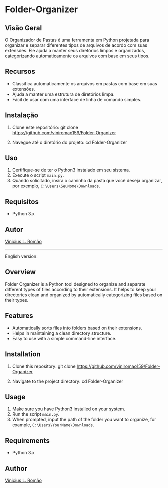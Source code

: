 # Folder-Organizer

## Visão Geral

O Organizador de Pastas é uma ferramenta em Python projetada para organizar e separar diferentes tipos de arquivos de acordo com suas extensões. Ele ajuda a manter seus diretórios limpos e organizados, categorizando automaticamente os arquivos com base em seus tipos.

## Recursos

- Classifica automaticamente os arquivos em pastas com base em suas extensões.
- Ajuda a manter uma estrutura de diretórios limpa.
- Fácil de usar com uma interface de linha de comando simples.

## Instalação

1. Clone este repositório:
   git clone https://github.com/viniromao159/Folder-Organizer

2. Navegue até o diretório do projeto:
   cd Folder-Organizer

## Uso

1. Certifique-se de ter o Python3 instalado em seu sistema.
2. Execute o script `main.py`.
3. Quando solicitado, insira o caminho da pasta que você deseja organizar, por exemplo, `C:\Users\SeuNome\Downloads`.

## Requisitos

- Python 3.x

## Autor

[Vinicius L. Romão](https://github.com/viniromao159)

---

English version:

## Overview

Folder Organizer is a Python tool designed to organize and separate different types of files according to their extensions. It helps to keep your directories clean and organized by automatically categorizing files based on their types.

## Features

- Automatically sorts files into folders based on their extensions.
- Helps in maintaining a clean directory structure.
- Easy to use with a simple command-line interface.

## Installation

1. Clone this repository:
   git clone https://github.com/viniromao159/Folder-Organizer

2. Navigate to the project directory:
   cd Folder-Organizer

## Usage

1. Make sure you have Python3 installed on your system.
2. Run the script `main.py`.
3. When prompted, input the path of the folder you want to organize, for example, `C:\Users\YourName\Downloads`.

## Requirements

- Python 3.x

## Author

[Vinicius L. Romão](https://github.com/viniromao159)

